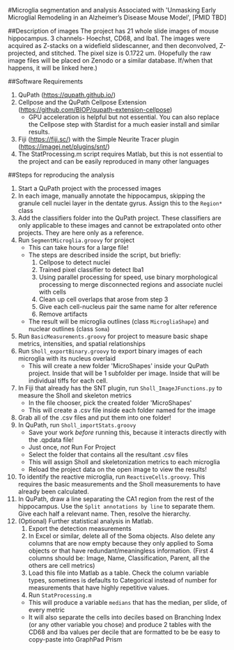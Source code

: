 #Microglia segmentation and analysis
Associated with 'Unmasking Early Microglial Remodeling in an Alzheimer’s Disease Mouse Model', [PMID TBD]

##Description of images
The project has 21 whole slide images of mouse hippocampus. 3 channels- Hoechst, CD68, and Iba1. The images were acquired as Z-stacks on a widefield slidescanner, and then deconvolved, Z-projected, and stitched. The pixel size is 0.1722 um. (Hopefully the raw image files will be placed on Zenodo or a similar database. If/when that happens, it will be linked here.)

##Software Requirements
1. QuPath (https://qupath.github.io/)
2. Cellpose and the QuPath Cellpose Extension (https://github.com/BIOP/qupath-extension-cellpose)
   - GPU acceleration is helpful but not essential. You can also replace the Cellpose step with Stardist for a much easier install and similar results. 
3. Fiji (https://fiji.sc/) with the Simple Neurite Tracer plugin (https://imagej.net/plugins/snt/)
4. The StatProcessing.m script requires Matlab, but this is not essential to the project and can be easily reproduced in many other languages

##Steps for reproducing the analysis
1. Start a QuPath project with the processed images
2. In each image, manually annotate the hippocampus, skipping the granule cell nuclei layer in the dentate gyrus. Assign this to the `Region*` class
3. Add the classifiers folder into the QuPath project. These classifiers are only applicable to these images and cannot be extrapolated onto other projects. They are here only as a reference.
4. Run `SegmentMicroglia.groovy` for project
   - This can take hours for a large file!
   - The steps are described inside the script, but briefly:
      1. Cellpose to detect nuclei
      2. Trained pixel classifier to detect Iba1
      3. Using parallel processing for speed, use binary morphological processing to merge disconnected regions and associate nuclei with cells
      4. Clean up cell overlaps that arose from step 3
      5. Give each cell-nucleus pair the same name for alter reference
      6. Remove artifacts
   - The result will be microglia outlines (class `MicrogliaShape`) and nuclear outlines (class `Soma`)
5. Run `BasicMeasurements.groovy`  for project to measure basic shape metrics, intensities, and spatial relationships
6. Run `Sholl_exportBinary.groovy` to export binary images of each microglia with its nucleus overlaid
   - This will create a new folder 'MicroShapes' inside your QuPath project. Inside that will be 1 subfolder per image. Inside that will be individual tiffs for each cell.
7. In Fiji that already has the SNT plugin, run `Sholl_ImageJFunctions.py` to measure the Sholl and skeleton metrics
   - In the file chooser, pick the created folder 'MicroShapes'
   - This will create a .csv file inside each folder named for the image
8. Grab all of the .csv files and put them into one folder!
9. In QuPath, run `Sholl_importStats.groovy`
   - Save your work *before* running this, because it interacts directly with the .qpdata file!
   - Just once, *not* Run For Project
   - Select the folder that contains all the resultant .csv files
   - This will assign Sholl and skeletonization metrics to each microglia
   - Reload the project data on the open image to view the results!
10. To identify the reactive microglia, run `ReactiveCells.groovy`. This requires the basic measurements and the Sholl measurements to have already been calculated.
11. In QuPath, draw a line separating the CA1 region from the rest of the hippocampus. Use the `Split annotations by line` to separate them. Give each half a relevant name. Then, resolve the hierarchy. 
12. (Optional) Further statistical analysis in Matlab. 
    1. Export the detection measurements
    2. In Excel or similar, delete all of the Soma objects. Also delete any columns that are now empty because they only applied to Soma objects or that have redundant/meaningless information. (First 4 columns should be: Image, Name, Classification, Parent, all the others are cell metrics)       
    3. Load this file into Matlab as a table. Check the column variable types, sometimes is defaults to Categorical instead of number for measurements that have highly repetitive values. 
    4. Run `StatProcessing.m`
      - This will produce a variable `medians` that has the median, per slide, of every metric
      - It will also separate the cells into deciles based on Branching Index (or any other variable you chose) and produce 2 tables with the CD68 and Iba values per decile that are formatted to be be easy to copy-paste into GraphPad Prism
